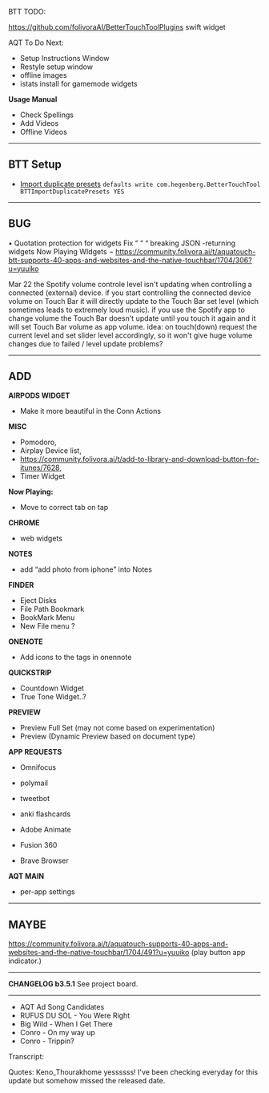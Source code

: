 BTT TODO:

https://github.com/folivoraAI/BetterTouchToolPlugins
swift widget

AQT To Do Next:

- Setup Instructions Window
- Restyle setup window
- offline images
- istats install for gamemode widgets

**Usage Manual**

- Check Spellings
- Add Videos
- Offline Videos

---

## BTT Setup

- [Import duplicate presets](https://community.folivora.ai/t/cant-import-a-preset-without-replacing/10455/4)
  `defaults write com.hegenberg.BetterTouchTool BTTImportDuplicatePresets YES`

---

## BUG

• Quotation protection for widgets
Fix “ “ “ breaking JSON -returning widgets
Now Playing WIdgets ¬
https://community.folivora.ai/t/aquatouch-btt-supports-40-apps-and-websites-and-the-native-touchbar/1704/306?u=yuuiko

Mar 22
the Spotify volume controle level isn't updating when controlling a connected (external) device.
if you start controlling the connected device volume on Touch Bar it will directly update to the Touch Bar set level (which sometimes leads to extremely loud music).
if you use the Spotify app to change volume the Touch Bar doesn't update until you touch it again and it will set Touch Bar volume as app volume.
idea: on touch(down) request the current level and set slider level accordingly, so it won't give huge volume changes due to failed / level update problems?

---

## **ADD**

**AIRPODS WIDGET**

- Make it more beautiful in the Conn Actions

**MISC**

- Pomodoro,
- Airplay Device list,
- https://community.folivora.ai/t/add-to-library-and-download-button-for-itunes/7628,
- Timer Widget

**Now Playing:**

- Move to correct tab on tap

**CHROME**

- web widgets

**NOTES**

- add “add photo from iphone” into Notes

**FINDER**

- Eject Disks
- File Path Bookmark
- BookMark Menu
- New File menu ?

**ONENOTE**

- Add icons to the tags in onennote

**QUICKSTRIP**

- Countdown Widget
- True Tone Widget..?

**PREVIEW**

- Preview Full Set (may not come based on experimentation)
- Preview (Dynamic Preview based on document type)

**APP REQUESTS**

- Omnifocus
- polymail
- tweetbot

- anki flashcards
- Adobe Animate
- Fusion 360

- Brave Browser

**AQT MAIN**

- per-app settings

---

## MAYBE

https://community.folivora.ai/t/aquatouch-supports-40-apps-and-websites-and-the-native-touchbar/1704/491?u=yuuiko
(play button app indicator.)

---

**CHANGELOG b3.5.1**
See project board.

---

- AQT Ad Song Candidates
- RUFUS DU SOL - You Were Right
- Big Wild - When I Get There
- Conro - On my way up
- Conro - Trippin?

Transcript:

Quotes:
Keno_Thourakhome
yessssss! I've been checking everyday for this update but somehow missed the released date.
